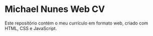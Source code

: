 # Michael Nunes Web CV

Este repositório contém o meu currículo em formato web, criado com HTML, CSS e JavaScript.
